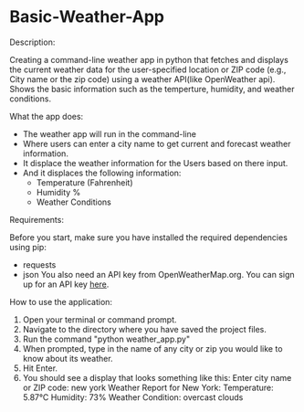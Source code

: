 # Basic-Weather-App

Description:

Creating a command-line weather app in python that fetches and displays the current weather data for the user-specified location or ZIP code (e.g., City name or the zip code) using a weather API(like OpenWeather api). Shows the basic information such as the temperture, humidity, and weather conditions.

What the app does:

* The weather app will run in the command-line 
* Where  users can enter a city name to get current and forecast weather information. 
* It displace the weather information for the Users based on there input.
* And it displaces the following information:
    - Temperature (Fahrenheit)
    - Humidity %
    - Weather Conditions

Requirements:

Before you start, make sure you have installed the required dependencies using pip:
- requests
- json
You also need an API key from OpenWeatherMap.org. You can sign up for an API key [here](https://openweathermap.org/api).



How to use the application:

1. Open your terminal or command prompt.
2. Navigate to the directory where you have saved the project files.
3. Run the command "python weather_app.py"
4. When prompted, type in the name of any city or zip you would like to know about its  weather.
5. Hit Enter.
6. You should see a display that looks something like this:
        Enter city name or ZIP code: new york
        Weather Report for New York:
        Temperature: 5.87°C
        Humidity: 73%
        Weather Condition: overcast clouds
